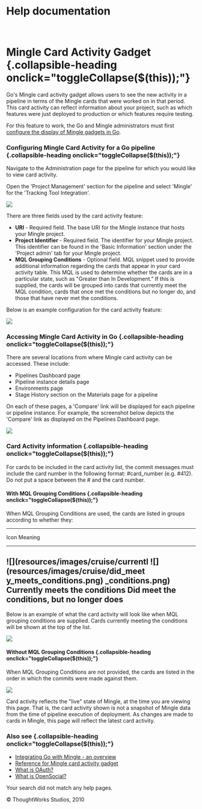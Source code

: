 Help documentation
==================

 

Mingle Card Activity Gadget {.collapsible-heading onclick="toggleCollapse($(this));"}
===========================

Go's Mingle card activity gadget allows users to see the new activity in
a pipeline in terms of the Mingle cards that were worked on in that
period. This card activity can reflect information about your project,
such as which features were just deployed to production or which
features require testing.

For this feature to work, the Go and Mingle administrators must first
[configure the display of Mingle gadgets in Go](mingle_in_go.html).

### Configuring Mingle Card Activity for a Go pipeline {.collapsible-heading onclick="toggleCollapse($(this));"}

Navigate to the Administration page for the pipeline for which you would
like to view card activity.

Open the 'Project Management' section for the pipeline and select
'Mingle' for the 'Tracking Tool Integration'.

![](resources/images/cruise/mingle_card_activity_configuration.png)

There are three fields used by the card activity feature:

-   **URI** - Required field. The base URI for the Mingle instance that
    hosts your Mingle project.
-   **Project Identifier** - Required field. The identifier for your
    Mingle project. This identifier can be found in the 'Basic
    Information' section under the 'Project admin' tab for your Mingle
    project.
-   **MQL Grouping Conditions** - Optional field. MQL snippet used to
    provide additional information regarding the cards that appear in
    your card activity table. This MQL is used to determine whether the
    cards are in a particular state, such as "Greater than In
    Development." If this is supplied, the cards will be grouped into
    cards that currently meet the MQL condition, cards that once met the
    conditions but no longer do, and those that have never met the
    conditions.

Below is an example configuration for the card activity feature:

![](resources/images/cruise/mingle_card_activity_example_configuration.png)

### Accessing Mingle Card Activity in Go {.collapsible-heading onclick="toggleCollapse($(this));"}

There are several locations from where Mingle card activity can be
accessed. These include:

-   Pipelines Dashboard page
-   Pipeline instance details page
-   Environments page
-   Stage History section on the Materials page for a pipeline

On each of these pages, a 'Compare' link will be displayed for each
pipeline or pipeline instance. For example, the screenshot below depicts
the 'Compare' link as displayed on the Pipelines Dashboard page.

![](resources/images/cruise/mingle_card_activity_compare_link.png)

### Card Activity information {.collapsible-heading onclick="toggleCollapse($(this));"}

For cards to be included in the card activity list, the commit messages
must include the card number in the following format: \#card\_number
(e.g. \#412). Do not put a space between the \# and the card number.

#### With MQL Grouping Conditions {.collapsible-heading onclick="toggleCollapse($(this));"}

When MQL Grouping Conditions are used, the cards are listed in groups
according to whether they:

  -------------------------------------------------------------------------
  Icon
  Meaning
  ------------------------------------ ------------------------------------
  ![](resources/images/cruise/currentl ![](resources/images/cruise/did_meet
  y_meets_conditions.png)              _conditions.png)
  Currently meets the conditions       Did meet the conditions, but no
                                       longer does
  -------------------------------------------------------------------------

Below is an example of what the card activity will look like when MQL
grouping conditions are supplied. Cards currently meeting the conditions
will be shown at the top of the list.

![](resources/images/cruise/mingle_card_activity_with_grouping_conditions.png)

#### Without MQL Grouping Conditions {.collapsible-heading onclick="toggleCollapse($(this));"}

When MQL Grouping Conditions are not provided, the cards are listed in
the order in which the commits were made against them.

![](resources/images/cruise/mingle_card_activity_without_grouping_conditions.png)

Card activity reflects the "live" state of Mingle, at the time you are
viewing this page. That is, the card activity shown is not a snapshot of
Mingle data from the time of pipeline execution of deployment. As
changes are made to cards in Mingle, this page will reflect the latest
card activity.

### Also see {.collapsible-heading onclick="toggleCollapse($(this));"}

-   [Integrating Go with Mingle - an overview](mingle_integration.html)
-   [Reference for Mingle card activity
    gadget](mingle_card_activity_gadget.html)
-   [What is OAuth?](what_is_oauth.html)
-   [What is OpenSocial?](what_is_opensocial.html)

Your search did not match any help pages.



© ThoughtWorks Studios, 2010


